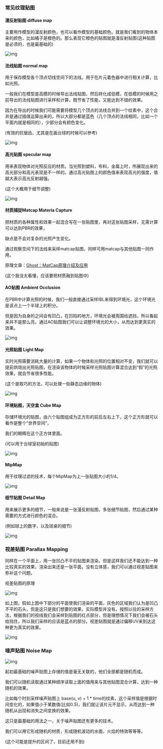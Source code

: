 ### 常见纹理贴图

#### **漫反射贴图 diffuse map**

主要用作模型的漫反射颜色，也可以看作模型的基础颜色。就是我们看到的物体本来的颜色，比如橘子是橙色的。那么表现它橙色的贴图就是漫反射贴图(这种贴图是必须的，也是最基础的)



![img](https://pic1.zhimg.com/80/v2-f1022247d85107c39afb9f416885abf4_1440w.webp)

#### **法线贴图 normal map**

用于保存模型各个顶点切线空间下的法线。用于在片元着色器中进行相关计算，比如光照。

一般我们在模型是高模的时候导出法线贴图，然后转化成低模，在低模的时候用之前导出的法线贴图进行采样和计算，既节省了性能，又能达到不错的效果。

因为在导出的时候我们可能需要将模型几个顶点的法线合并到一个纹素中，这个合并是通过插值运算出来的，所以大部分都是蓝色（几个顶点的法线相同，比如一个平面内就是相同的），少部分会有颜色变化。

(有效的抗锯齿，尤其是在画台球的时候可以参考)

![img](https://pic1.zhimg.com/80/v2-5089e1dd6cfc604dd65d9c267b063acc_1440w.webp)

#### **高光贴图 specular map**

用来表现物体对光照反应的材质。当光照到塑料，布料，金属上时，所展现出来的高光部分和高光表现是不一样的。通过高光贴图上的颜色值来表现高光的强度，值越大表示高光反射越强。

(这个大概用于细节调整)

![img](https://pic4.zhimg.com/80/v2-9be09dcfdbe4a8fd8a5a9cdaebe3eb4f_1440w.webp)



#### **材质捕捉Matcap Materia Capture**

把材质的各种属性和效果一起混合写在一张贴图里，再对这张贴图采样，无需计算可以达到PBR的效果，

缺点是不会对复杂的光照产生变化。

通过观察空间下的法线来采样matcap贴图，同样可用matcap与其他贴图一同作用。

原理文章：[Ghost：MatCap原理介绍及应用](https://zhuanlan.zhihu.com/p/420473327)

(这个我没太看懂，应该要把材质融到贴图中)




#### **AO贴图 Ambient Occlusion**

在PBR中计算光照的时候，我们一般直接通过采样IBL来得到环境光，这个环境光是该点上一个半球上的积分。

但是因为自身的之间会有凹凸，在凹陷的地方，环境光会被周围给遮挡，所以看起来并不是那么亮，通过AO贴图我们可以让调整环境光的大小，从而达到更真实的效果。

![img](https://pic3.zhimg.com/80/v2-dee91b3f74616ecd46731e9e63cf37f6_1440w.webp)


#### **光照贴图 Light Map**

实时光照需要消耗大量的计算，如果一个物体和光照的位置相对不变，我们就可以提前烘焙出光照贴图，在渲染该物体的时候采样光照贴图计算混合达到“假”的光照效果，就会节省很多性能。

(这个是取巧的方法，可以处理一些静态边缘的物体)

![img](https://pic3.zhimg.com/80/v2-3c8f70bb83cbe9dcf200b72599a0557e_1440w.webp)



#### **环境贴图，天空盒 Cube Map**

存储环境光的贴图，由六个贴图组成为正方形的前后左右上下，这个正方形就可以看作是整个“世界空间”，

我们的眼睛在这个正方体里面。

(可以用于台球室初始的贴图)

![img](https://pic1.zhimg.com/80/v2-8b2992e19afe386f6e0abb0c5d6f3430_1440w.webp)



#### **MipMap**

用于纹理过滤的技术，每个MipMap为上一张贴图大小的1/4。

![img](https://pic2.zhimg.com/80/v2-31b34b95f75db57c2dd7113d8b1f66e1_1440w.webp)




#### **细节贴图 Detail Map**

用来展示更多的细节，一般来说是一张漫反射贴图，多张细节贴图，然后通过某种需要的方式进行颜色的混合。

(例如球上的数字，以及球桌的细节)

![img](https://pic1.zhimg.com/80/v2-2f4659b288f7499babcfa3bc6bcfa098_1440w.webp)



### **视差贴图 Parallax Mapping**

同样在一个平面上，用一张凹凸不平的贴图来渲染。但是这样我们还不能达到一种比较真实的效果，渲染出来还是一张平面，没有立体感，我们可以通过视差贴图来弥补这个问题。

视差贴图的原理

![img](https://pic4.zhimg.com/80/v2-42a8b10a4a4b8b7a9f441227abeee243_1440w.webp)

如上图，假如上图中下部分的平面使我们渲染的平面，灰色的区域我们认为是凹凸不平的石头，但是这只是我们想要的效果，实际模型并没有。按照以往的采样方法，根据我们的视线我们会采样到贴图的红点部分，但是理想情况下我们会被石头给挡住，所以我们采样的应该是蓝点的部分。视差贴图就是通过偏移UV来到达这种更为真实的效果。

![img](https://pic1.zhimg.com/80/v2-bf718cb3f578bcfc9c3e80998504fe2c_1440w.webp)


### **噪声贴图 Noise Map**

![img](https://pic1.zhimg.com/80/v2-240a1ec326261c45c8facb50c4c72904_1440w.webp)

起初最基础的噪声贴图上存储的值是毫无关联的，他们全部都是随机而成。

我们可以随机读取通过某种顺序读取上面的值用来与其他贴图混合计算，达到一种随机的效果。

比如每个时刻采样噪声贴图上 base(u, v) + 1 * time的纹素，这个采样值是根据时间变化的，如果值小于某数值(比如0.5)，我们就让该片元不显示，从而达到一种随机从出现和消失之间变换的效果。

这只是最基础的用法之一，关于噪声贴图还有更多的技术。

我们可以用它形成随机的材质，形成随机波动的水面，火焰的特效等等等。

(这个可能是提升的区间了，目前还用不到)



